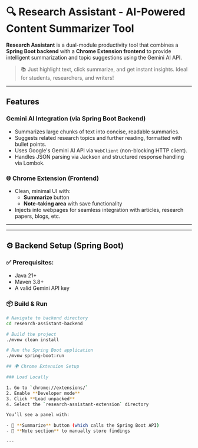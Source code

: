 # 🔍 Research Assistant - AI-Powered Content Summarizer Tool

**Research Assistant** is a dual-module productivity tool that combines a **Spring Boot backend** with a **Chrome Extension frontend** to provide intelligent summarization and topic suggestions using the Gemini AI API.

> 📚 Just highlight text, click summarize, and get instant insights. Ideal for students, researchers, and writers!

---

## Features

### Gemini AI Integration (via Spring Boot Backend)
- Summarizes large chunks of text into concise, readable summaries.
- Suggests related research topics and further reading, formatted with bullet points.
- Uses Google's Gemini AI API via `WebClient` (non-blocking HTTP client).
- Handles JSON parsing via Jackson and structured response handling via Lombok.

### 🌐 Chrome Extension (Frontend)
- Clean, minimal UI with:
  - **Summarize** button
  - **Note-taking area** with save functionality
- Injects into webpages for seamless integration with articles, research papers, blogs, etc.

---


---

## ⚙️ Backend Setup (Spring Boot)

### ✅ Prerequisites:
- Java 21+
- Maven 3.8+
- A valid Gemini API key

### 📦 Build & Run

```bash
# Navigate to backend directory
cd research-assistant-backend

# Build the project
./mvnw clean install

# Run the Spring Boot application
./mvnw spring-boot:run

## 🌍 Chrome Extension Setup

### Load Locally

1. Go to `chrome://extensions/`
2. Enable **Developer mode**
3. Click **Load unpacked**
4. Select the `research-assistant-extension` directory

You’ll see a panel with:

- 🧠 **Summarize** button (which calls the Spring Boot API)
- 📝 **Note section** to manually store findings

---


